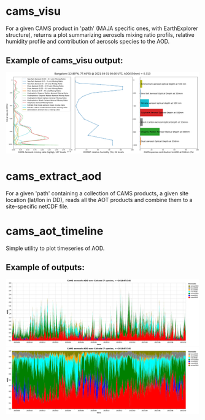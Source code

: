 # cams_visu

For a given CAMS product in 'path' (MAJA specific ones, with EarthExplorer structure), returns a plot summarizing aerosols mixing ratio profils, relative humidity profile and contribution of aerosols species to the AOD.

## Example of cams_visu output:

![Demo cams_visu](https://github.com/jerome-colin/cams_visu/blob/master/cams_visu_demo.png)

# cams_extract_aod

For a given 'path' containing a collection of CAMS products, a given site location (lat/lon in DD), reads all the AOT products and combine them to a site-specific netCDF file.

# cams_aot_timeline

Simple utility to plot timeseries of AOD.

## Example of outputs:

![Demo stacked plot](https://github.com/jerome-colin/cams_visu/blob/master/notebook_demo_stacked.png)
![Demo normalize plot](https://github.com/jerome-colin/cams_visu/blob/master/notebook_demo_normalize.png)

